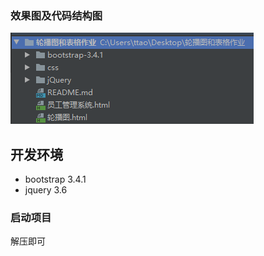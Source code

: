 ### 效果图及代码结构图

![image-20220413224437518](README.assets/image-20220413224437518.png)

## 开发环境

- bootstrap 3.4.1
- jquery 3.6

### 启动项目

解压即可

